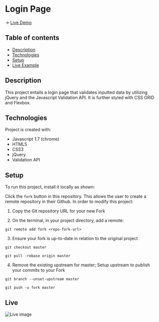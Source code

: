 # Login Page
→ [Live Demo](https://rukhan4.github.io/login-page/index.html)

## Table of contents
* [Description](#description)
* [Technologies](#technologies)
* [Setup](#setup)
* [Live Example](#live)

## Description
This project entails a login page that validates inputted data by utilizing jQuery and the Javascript Validation API. It is further styled with CSS GRID and Flexbox.
	
## Technologies
Project is created with:
* Javascript 1.7 (chrome)
* HTML5
* CSS3  
* jQuery
* Validation API
	
## Setup
To run this project, install it locally as shown:

Click the ``fork`` button in this repository. This allows the user to create a remote repository in their Github. In order to modify this project:

1) Copy the Git repository URL for your new Fork

2) On the terminal, in your project directory, add a remote:

``git remote add fork <repo-fork-url>``

3) Ensure your fork is up-to-date in relation to the original project

```git checkout master```

```git pull -rebase origin master```

4) Remove the existing upstream for master; Setup upstream to publish your commits to your Fork

```git branch --unset-upstream master```

```git push -u fork master```

## Live
![Live image](ex.PNG)
